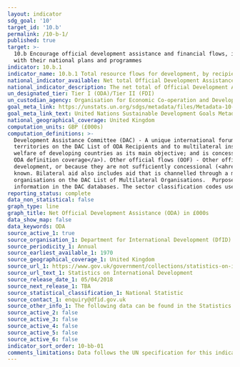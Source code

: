 ```yaml
---
layout: indicator
sdg_goal: '10'
target_id: '10.b'
permalink: /10-b-1/
published: true
target: >-
  10.b Encourage official development assistance and financial flows, including foreign direct investment, to States where the need is greatest, in particular least developed countries, African countries, small island developing States and landlocked developing countries, in accordance
  with their national plans and programmes
indicator: 10.b.1
indicator_name: 10.b.1 Total resource flows for development, by recipient and donor countries and type of flow (e.g. official development assistance, foreign direct investment and other flows)
national_indicator_available: Net total Official Development Assistance (ODA)
national_indicator_description: The net total of Official Development Assistance from the United Kingdom around the world, by recipient country
un_designated_tier: Tier I (ODA)/Tier II (FDI)
un_custodian_agency: Organisation for Economic Co-operation and Development (OECD)
goal_meta_link: https://unstats.un.org/sdgs/metadata/files/Metadata-10-0B-01.pdf 
goal_meta_link_text: United Nations Sustainable Development Goals Metadata (PDF 202 KB)
national_geographical_coverage: United Kingdom
computation_units: GBP (£000s)
computation_definitions: >-
  Development Assistance Committee (DAC) - A unique international forum of many of the largest funders of aid, including 30 DAC Members. The World Bank, IMF and UNDP participate as observers. Official development assistance (ODA) - The DAC defines ODA as “those flows to countries and
  territories on the DAC List of ODA Recipients and to multilateral institutions which are i) provided by official agencies, including state and local governments, or by their executive agencies; and ii) each transaction is administered with the promotion of the economic development and
  welfare of developing countries as its main objective; and is concessional in character and conveys a grant element of at least 25 per cent (calculated at a rate of discount of 10 per cent) (<ahref="http://www.oecd.org/dac/stats/officialdevelopmentassistancedefinitionandcoverage.htm">
  ODA definition coverage</a>). Other official flows (OOF) - Other official flows (excluding officially supported export credits) are defined as transactions by the official sector which do not meet the conditions for eligibility as ODA, either because they are not primarily aimed at
  development, or because they are not sufficiently concessional (<ahref="http://www.oecd.org/dac/stats/documentupload/DCDDAC(2016)3FINAL.pdf"> DAC </a> - Para 24). Bilateral Aid -  Bilateral aid covers all aid provided by donor countries when the recipient country, sector or project is
  known. Bilateral aid also includes aid that is channelled through a multilateral organisation where the government department determines the country, sector or theme that the funds will be spent on. Multilateral Aid -  This is aid delivered in the form of core contributions to
  organisations on the DAC List of Multilateral Organisations.  Purpose Codes - The DAC (Development Assistance Committee) Secretariat maintains various code lists which are used by donors to report on their aid flows to the DAC databases.  In addition, these codes are used to classify
  information in the DAC databases. The sector classification codes used can be found on the <a href="http://www.oecd.org/dac/stats/purposecodessectorclassification.htm">OECD website</a>.
reporting_status: complete
data_non_statistical: false
graph_type: line
graph_title: Net Official Development Assistance (ODA) in £000s
data_show_map: false
data_keywords: ODA
source_active_1: true
source_organisation_1: Department for International Development (DfID)
source_periodicity_1: Annual
source_earliest_available_1: 1970
source_geographical_coverage_1: United Kingdom
source_url_1: https://www.gov.uk/government/collections/statistics-on-international-development
source_url_text_1: Statistics on International Development
source_release_date_1: 05/04/2018
source_next_release_1: TBA
source_statistical_classification_1: National Statistic
source_contact_1: enquiry@dfid.gov.uk
source_other_info_1: The following data can be found in the Statistics on International Development - Final UK Aid Spend 2017 publication - Table C1. UK Net ODA 1970-2017 (£ millions) and Data underlying the SID tables.
source_active_2: false
source_active_3: false
source_active_4: false
source_active_5: false
source_active_6: false
indicator_sort_order: 10-bb-01
comments_limitations: Data follows the UN specification for this indicator. This indicator has been identified in collaboration with topic experts.
---
```

